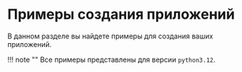 # Примеры создания приложений
В данном разделе вы найдете примеры для создания ваших приложений.

!!! note ""
    Все примеры представлены для версии `python3.12`.
